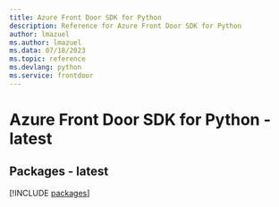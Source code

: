 ```yaml
---
title: Azure Front Door SDK for Python
description: Reference for Azure Front Door SDK for Python
author: lmazuel
ms.author: lmazuel
ms.data: 07/18/2023
ms.topic: reference
ms.devlang: python
ms.service: frontdoor
---
```

# Azure Front Door SDK for Python - latest
## Packages - latest
[!INCLUDE [packages](front-door-index.md)]